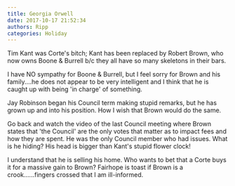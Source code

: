 ```yaml
---
title: Georgia Orwell
date: 2017-10-17 21:52:34
authors: Ripp
categories: Holiday
---
```


 Tim Kant was Corte's bitch;  Kant has been replaced by Robert Brown, who now owns Boone &amp; Burrell b/c they all have so many skeletons in their bars.

  I have NO sympathy for Boone &amp; Burrell, but I feel sorry for Brown and his family....he does not appear to be very intelligent and I think that he is caught up with being 'in charge' of something.

 Jay Robinson began his Council term making stupid remarks, but he has grown up and into his position.  How I wish that Brown would do the same.

  Go back and watch the video of the last Council meeting where Brown states that 'the Council' are the only votes that matter as to  impact fees and how they are spent. He was the only Council member who had issues. What is he hiding?  His head is bigger than Kant's stupid flower clock!

I understand that he is selling his home. Who wants to bet that a Corte buys it for a massive gain to Brown?  Fairhope is toast if Brown is a crook......fingers crossed that I am ill-informed.